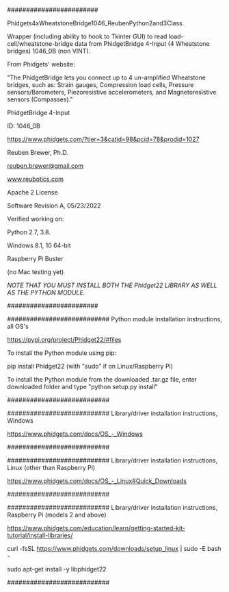 ########################

Phidgets4xWheatstoneBridge1046_ReubenPython2and3Class

Wrapper (including ability to hook to Tkinter GUI) to read load-cell/wheatstone-bridge data from PhidgetBridge 4-Input (4 Wheatstone bridges) 1046_0B (non VINT).

From Phidgets' website:

"The PhidgetBridge lets you connect up to 4 un-amplified Wheatstone bridges, such as:
Strain gauges,
Compression load cells,
Pressure sensors/Barometers,
Piezoresistive accelerometers, and
Magnetoresistive sensors (Compasses)."

PhidgetBridge 4-Input

ID: 1046_0B

https://www.phidgets.com/?tier=3&catid=98&pcid=78&prodid=1027

Reuben Brewer, Ph.D.

reuben.brewer@gmail.com

www.reubotics.com

Apache 2 License

Software Revision A, 05/23/2022

Verified working on: 

Python 2.7, 3.8.

Windows 8.1, 10 64-bit

Raspberry Pi Buster 

(no Mac testing yet)

*NOTE THAT YOU MUST INSTALL BOTH THE Phidget22 LIBRARY AS WELL AS THE PYTHON MODULE.*

########################  

########################### Python module installation instructions, all OS's

https://pypi.org/project/Phidget22/#files

To install the Python module using pip:

pip install Phidget22       (with "sudo" if on Linux/Raspberry Pi)

To install the Python module from the downloaded .tar.gz file, enter downloaded folder and type "python setup.py install"

###########################

########################### Library/driver installation instructions, Windows

https://www.phidgets.com/docs/OS_-_Windows

###########################

########################### Library/driver installation instructions, Linux (other than Raspberry Pi)

https://www.phidgets.com/docs/OS_-_Linux#Quick_Downloads

###########################

########################### Library/driver installation instructions, Raspberry Pi (models 2 and above)

https://www.phidgets.com/education/learn/getting-started-kit-tutorial/install-libraries/

curl -fsSL https://www.phidgets.com/downloads/setup_linux | sudo -E bash -

sudo apt-get install -y libphidget22
 
###########################
